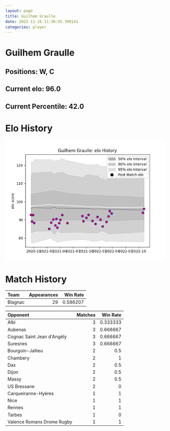 ```yaml
---  
layout: page  
title: Guilhem Graulle  
date: 2022-11-16 11:30:55.399141  
categories: player  
---
```

# Guilhem Graulle

## Positions: W, C

## Current elo: 96.0

## Current Percentile: 42.0

# Elo History


![elo history](history_GuilhemGraulle.png)
# Match History


| Team    |   Appearances |   Win Rate |
|:--------|--------------:|-----------:|
| Blagnac |            29 |   0.586207 |

| Opponent                   |   Matches |   Win Rate |
|:---------------------------|----------:|-----------:|
| Albi                       |         3 |   0.333333 |
| Aubenas                    |         3 |   0.666667 |
| Cognac Saint Jean d'Angély |         3 |   0.666667 |
| Suresnes                   |         3 |   0.666667 |
| Bourgoin-Jallieu           |         2 |   0.5      |
| Chambery                   |         2 |   1        |
| Dax                        |         2 |   0.5      |
| Dijon                      |         2 |   0.5      |
| Massy                      |         2 |   0.5      |
| US Bressane                |         2 |   0        |
| Carqueiranne-Hyères        |         1 |   1        |
| Nice                       |         1 |   1        |
| Rennes                     |         1 |   1        |
| Tarbes                     |         1 |   0        |
| Valence Romans Drome Rugby |         1 |   1        |